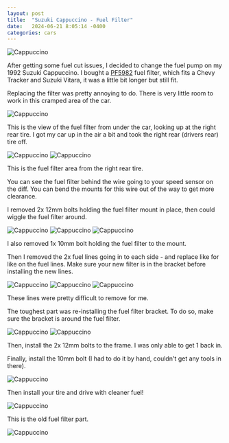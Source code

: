 ```yaml
---
layout: post
title:  "Suzuki Cappuccino - Fuel Filter"
date:   2024-06-21 8:05:14 -0400
categories: cars
---
```


![Cappuccino](/images/capfp/1.jpg)

After getting some fuel cut issues, I decided to change the fuel pump on my 1992 Suzuki Cappuccino. 
I bought a [PF5982](https://amzn.to/4cbraNk) fuel filter, which fits a Chevy Tracker and Suzuki Vitara, it was a little bit longer but still fit. 

Replacing the filter was pretty annoying to do. There is very little room to work in this cramped area of the car. 

![Cappuccino](/images/capfp/2.jpg)

This is the view of the fuel filter from under the car, looking up at the right rear tire. 
I got my car up in the air a bit and took the right rear (drivers rear) tire off. 

![Cappuccino](/images/capfp/11.jpg)
![Cappuccino](/images/capfp/3.jpg)

This is the fuel filter area from the right rear tire. 

You can see the fuel filter behind the wire going to your speed sensor on the diff. You can bend the mounts for this wire out of the way to get more clearance. 

I removed 2x 12mm bolts holding the fuel filter mount in place, then could wiggle the fuel filter around.

![Cappuccino](/images/capfp/4.jpg)
![Cappuccino](/images/capfp/5.jpg)
![Cappuccino](/images/capfp/6.jpg)

I also removed 1x 10mm bolt holding the fuel filter to the mount. 

Then I removed the 2x fuel lines going in to each side - and replace like for like on the fuel lines. Make sure your new filter is in the bracket before installing the new lines. 

![Cappuccino](/images/capfp/7.jpg)
![Cappuccino](/images/capfp/8.jpg)
![Cappuccino](/images/capfp/9.jpg)

These lines were pretty difficult to remove for me. 

The toughest part was re-installing the fuel filter bracket. To do so, make sure the bracket is around the fuel filter. 

![Cappuccino](/images/capfp/10.jpg)
![Cappuccino](/images/capfp/12.jpg)

Then, install the 2x 12mm bolts to the frame. I was only able to get 1 back in. 

Finally, install the 10mm bolt (I had to do it by hand, couldn't get any tools in there).

![Cappuccino](/images/capfp/13.jpg)

Then install your tire and drive with cleaner fuel!

![Cappuccino](/images/capfp/14.jpg)

This is the old fuel filter part. 

![Cappuccino](/images/capfp/15.jpg)
